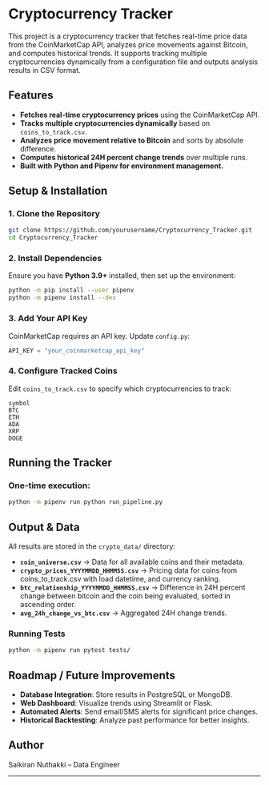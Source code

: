 # Cryptocurrency Tracker

This project is a cryptocurrency tracker that fetches real-time price data from the CoinMarketCap API, analyzes price movements against Bitcoin, and computes historical trends. It supports tracking multiple cryptocurrencies dynamically from a configuration file and outputs analysis results in CSV format.

## Features
- **Fetches real-time cryptocurrency prices** using the CoinMarketCap API.
- **Tracks multiple cryptocurrencies dynamically** based on `coins_to_track.csv`.
- **Analyzes price movement relative to Bitcoin** and sorts by absolute difference.
- **Computes historical 24H percent change trends** over multiple runs.
- **Built with Python and Pipenv for environment management.**

## Setup & Installation
### 1. Clone the Repository
```sh
git clone https://github.com/yourusername/Cryptocurrency_Tracker.git
cd Cryptocurrency_Tracker
```

### 2. Install Dependencies
Ensure you have **Python 3.9+** installed, then set up the environment:
```sh
python -m pip install --user pipenv
python -m pipenv install --dev
```

### 3. Add Your API Key
CoinMarketCap requires an API key. Update `config.py`:
```python
API_KEY = "your_coinmarketcap_api_key"
```

### 4. Configure Tracked Coins
Edit `coins_to_track.csv` to specify which cryptocurrencies to track:
```csv
symbol
BTC
ETH
ADA
XRP
DOGE
```

## Running the Tracker
### One-time execution:
```sh
python -m pipenv run python run_pipeline.py
```

## Output & Data
All results are stored in the `crypto_data/` directory:
- **`coin_universe.csv`** → Data for all available coins and their metadata.
- **`crypto_prices_YYYYMMDD_HHMMSS.csv`** → Pricing data for coins from coins_to_track.csv with load datetime, and currency ranking.
- **`btc_relationship_YYYYMMDD_HHMMSS.csv`** → Difference in 24H percent change between bitcoin and the coin being evaluated, sorted in ascending order.
- **`avg_24h_change_vs_btc.csv`** → Aggregated 24H change trends.



### Running Tests
```sh
python -m pipenv run pytest tests/
```

## Roadmap / Future Improvements
- **Database Integration**: Store results in PostgreSQL or MongoDB.
- **Web Dashboard**: Visualize trends using Streamlit or Flask.
- **Automated Alerts**: Send email/SMS alerts for significant price changes.
- **Historical Backtesting**: Analyze past performance for better insights.


## Author
Saikiran Nuthakki – Data Engineer

---